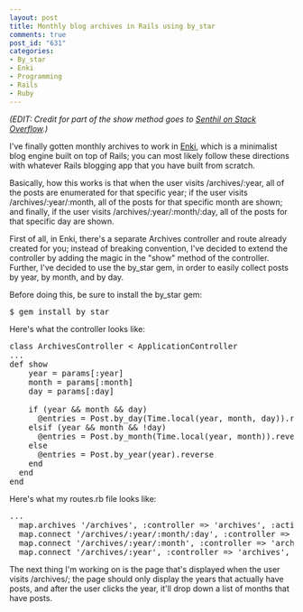 ```yaml
--- 
layout: post
title: Monthly blog archives in Rails using by_star
comments: true
post_id: "631"
categories:
- By_star
- Enki
- Programming
- Rails
- Ruby
---
```

<em>(EDIT: Credit for part of the show method goes to <a href="http://stackoverflow.com/questions/2726525/group-and-sort-blog-posts-by-date-in-rails">Senthil on Stack Overflow</a>.)</em>

I've finally gotten monthly archives to work in <a href="http://enkiblog.com">Enki</a>, which is a minimalist blog engine built on top of Rails; you can most likely follow these directions with whatever Rails blogging app that you have built from scratch.

Basically, how this works is that when the user visits /archives/:year, all of the posts are enumerated for that specific year; if the user visits /archives/:year/:month, all of the posts for that specific month are shown; and finally, if the user visits /archives/:year/:month/:day, all of the posts for that specific day are shown.

First of all, in Enki, there's a separate Archives controller and route already created for you; instead of breaking convention, I've decided to extend the controller by adding the magic in the "show" method of the controller.  Further, I've decided to use the by_star gem, in order to easily collect posts by year, by month, and by day.

Before doing this, be sure to install the by_star gem:

<pre class="brush: shell">
$ gem install by_star
</pre>

Here's what the controller looks like:

<pre class="brush: ruby">
class ArchivesController < ApplicationController
...
def show
    year = params[:year]
    month = params[:month]
    day = params[:day]
    
    if (year && month && day)
      @entries = Post.by_day(Time.local(year, month, day)).reverse
    elsif (year && month && !day)
      @entries = Post.by_month(Time.local(year, month)).reverse
    else
      @entries = Post.by_year(year).reverse
    end
  end
end
</pre>

Here's what my routes.rb file looks like:

<pre class="brush: ruby">
...
  map.archives '/archives', :controller => 'archives', :action => 'index'
  map.connect '/archives/:year/:month/:day', :controller => 'archives', :action => 'show'
  map.connect '/archives/:year/:month', :controller => 'archives', :action => 'show'
  map.connect '/archives/:year', :controller => 'archives', :action => 'show'</code>
</pre>

The next thing I'm working on is the page that's displayed when the user visits /archives/; the page should only display the years that actually have posts, and after the user clicks the year, it'll drop down a list of months that have posts.
